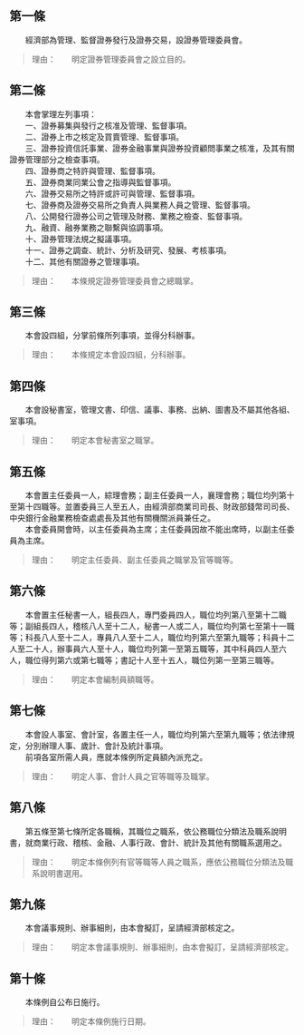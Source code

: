 第一條 
-------
　　經濟部為管理、監督證券發行及證券交易，設證券管理委員會。  
> 理由：　　明定證券管理委員會之設立目的。



第二條 
-------
　　本會掌理左列事項：  
　　一、證券募集與發行之核准及管理、監督事項。  
　　二、證券上市之核定及買賣管理、監督事項。  
　　三、證券投資信託事業、證券金融事業與證券投資顧問事業之核准，及其有關證券管理部分之檢查事項。  
　　四、證券商之特許與管理、監督事項。  
　　五、證券商業同業公會之指導與監督事項。  
　　六、證券交易所之特許或許可與管理、監督事項。  
　　七、證券商及證券交易所之負責人與業務人員之管理、監督事項。  
　　八、公開發行證券公司之管理及財務、業務之檢查、監督事項。  
　　九、融資、融券業務之聯繫與協調事項。  
　　十、證券管理法規之擬議事項。  
　　十一、證券之調查、統計、分析及研究、發展、考核事項。  
　　十二、其他有關證券之管理事項。  
> 理由：　　本條規定證券管理委員會之總職掌。



第三條 
-------
　　本會設四組，分掌前條所列事項，並得分科辦事。  
> 理由：　　本條規定本會設四組，分科辦事。



第四條 
-------
　　本會設秘書室，管理文書、印信、議事、事務、出納、圖書及不屬其他各組、室事項。  
> 理由：　　明定本會秘書室之職掌。



第五條 
-------
　　本會置主任委員一人，綜理會務；副主任委員一人，襄理會務；職位均列第十至第十四職等。並置委員三人至五人，由經濟部商業司司長、財政部錢幣司司長、中央銀行金融業務檢查處處長及其他有關機關派員兼任之。  
　　本會委員開會時，以主任委員為主席；主任委員因故不能出席時，以副主任委員為主席。  
> 理由：　　明定主任委員、副主任委員之職掌及官等職等。



第六條 
-------
　　本會置主任秘書一人，組長四人，專門委員四人，職位均列第八至第十二職等；副組長四人，稽核八人至十二人，秘書一人或二人，職位均列第七至第十一職等；科長八人至十二人，專員八人至十二人，職位均列第六至第九職等；科員十二人至二十人，辦事員六人至十人，職位均列第一至第五職等，其中科員四人至六人，職位得列第六或第七職等；書記十人至十五人，職位列第一至第三職等。  
> 理由：　　明定本會編制員額職等。



第七條 
-------
　　本會設人事室、會計室，各置主任一人，職位均列第六至第九職等；依法律規定，分別辦理人事、歲計、會計及統計事項。  
　　前項各室所需人員，應就本條例所定員額內派充之。  
> 理由：　　明定人事、會計人員之官等職等及職掌。



第八條 
-------
　　第五條至第七條所定各職稱，其職位之職系，依公務職位分類法及職系說明書，就商業行政、稽核、金融、人事行政、會計、統計及其他有關職系選用之。  
> 理由：　　明定本條例列有官等職等人員之職系，應依公務職位分類法及職系說明書選用。



第九條 
-------
　　本會議事規則、辦事細則，由本會擬訂，呈請經濟部核定之。  
> 理由：　　明定本會議事規則、辦事細則，由本會擬訂，呈請經濟部核定。



第十條 
-------
　　本條例自公布日施行。  
> 理由：　　明定本條例施行日期。